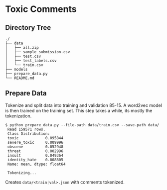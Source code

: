 # Toxic Comments

## Directory Tree
```
./
├── data
│   ├── all.zip
│   ├── sample_submission.csv
│   ├── test.csv
│   ├── test_labels.csv
│   └── train.csv
├── models
├── prepare_data.py
└── README.md
```

## Prepare Data
Tokenize and split data into training and validation 85-15. 
A word2vec model is then trained on the training set.
This step takes a while, its mostly the tokenization.
```
$ python prepare_data.py --file-path data/train.csv --save-path data/
 Read 159571 rows.
 Class Distribution:
 toxic            0.095844
 severe_toxic     0.009996
 obscene          0.052948
 threat           0.002996
 insult           0.049364
 identity_hate    0.008805
 Name: mean, dtype: float64

 Tokenizing...
```
Creates `data/<train|val>.json` with comments tokenized.
